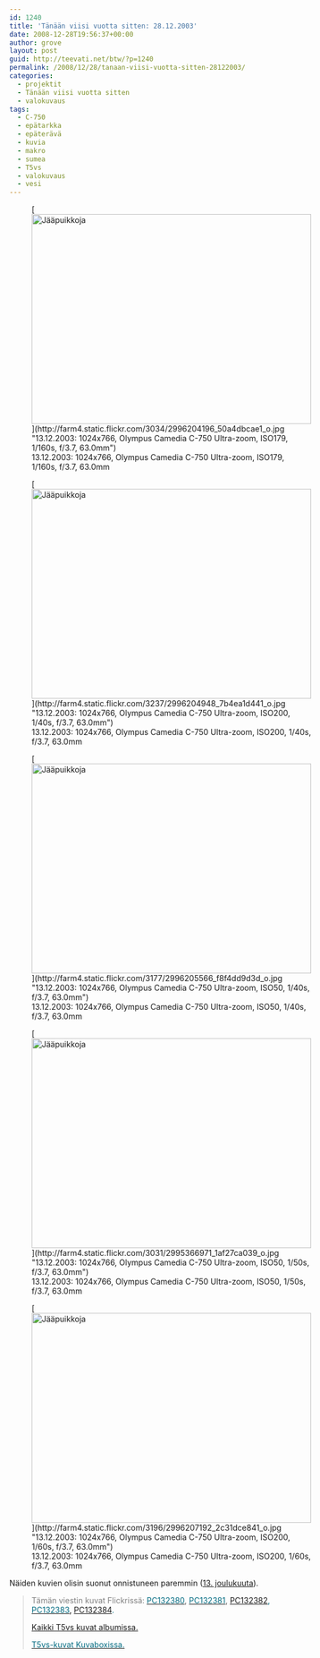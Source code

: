 ```yaml
---
id: 1240
title: 'Tänään viisi vuotta sitten: 28.12.2003'
date: 2008-12-28T19:56:37+00:00
author: grove
layout: post
guid: http://teevati.net/btw/?p=1240
permalink: /2008/12/28/tanaan-viisi-vuotta-sitten-28122003/
categories:
  - projektit
  - Tänään viisi vuotta sitten
  - valokuvaus
tags:
  - C-750
  - epätarkka
  - epäterävä
  - kuvia
  - makro
  - sumea
  - T5vs
  - valokuvaus
  - vesi
---
```

<figure style="width: 500px" class="wp-caption aligncenter">[<img class="           " title="Jääpuikkoja" src="http://farm4.static.flickr.com/3034/2996204196_f03993bd84.jpg" alt="Jääpuikkoja" width="500" height="375" />](http://farm4.static.flickr.com/3034/2996204196_50a4dbcae1_o.jpg "13.12.2003: 1024x766, Olympus Camedia C-750 Ultra-zoom, ISO179, 1/160s, f/3.7, 63.0mm")<figcaption class="wp-caption-text">13.12.2003: 1024x766, Olympus Camedia C-750 Ultra-zoom, ISO179, 1/160s, f/3.7, 63.0mm</figcaption></figure> <figure style="width: 500px" class="wp-caption aligncenter">[<img class="            " title="Jääpuikkoja" src="http://farm4.static.flickr.com/3237/2996204948_dbcfbc9901.jpg" alt="Jääpuikkoja" width="500" height="375" />](http://farm4.static.flickr.com/3237/2996204948_7b4ea1d441_o.jpg "13.12.2003: 1024x766, Olympus Camedia C-750 Ultra-zoom, ISO200, 1/40s, f/3.7, 63.0mm")<figcaption class="wp-caption-text">13.12.2003: 1024x766, Olympus Camedia C-750 Ultra-zoom, ISO200, 1/40s, f/3.7, 63.0mm</figcaption></figure> <figure style="width: 500px" class="wp-caption aligncenter">[<img class="           " title="Jääpuikkoja" src="http://farm4.static.flickr.com/3177/2996205566_6cd36bb4de.jpg" alt="Jääpuikkoja" width="500" height="375" />](http://farm4.static.flickr.com/3177/2996205566_f8f4dd9d3d_o.jpg "13.12.2003: 1024x766, Olympus Camedia C-750 Ultra-zoom, ISO50, 1/40s, f/3.7, 63.0mm")<figcaption class="wp-caption-text">13.12.2003: 1024x766, Olympus Camedia C-750 Ultra-zoom, ISO50, 1/40s, f/3.7, 63.0mm</figcaption></figure> <figure style="width: 500px" class="wp-caption aligncenter">[<img class="            " title="Jääpuikkoja" src="http://farm4.static.flickr.com/3031/2995366971_0600892ff7.jpg" alt="Jääpuikkoja" width="500" height="375" />](http://farm4.static.flickr.com/3031/2995366971_1af27ca039_o.jpg "13.12.2003: 1024x766, Olympus Camedia C-750 Ultra-zoom, ISO50, 1/50s, f/3.7, 63.0mm")<figcaption class="wp-caption-text">13.12.2003: 1024x766, Olympus Camedia C-750 Ultra-zoom, ISO50, 1/50s, f/3.7, 63.0mm</figcaption></figure> <figure style="width: 500px" class="wp-caption aligncenter">[<img class="             " title="Jääpuikkoja" src="http://farm4.static.flickr.com/3196/2996207192_383dd0016b.jpg" alt="Jääpuikkoja" width="500" height="375" />](http://farm4.static.flickr.com/3196/2996207192_2c31dce841_o.jpg "13.12.2003: 1024x766, Olympus Camedia C-750 Ultra-zoom, ISO200, 1/60s, f/3.7, 63.0mm")<figcaption class="wp-caption-text">13.12.2003: 1024x766, Olympus Camedia C-750 Ultra-zoom, ISO200, 1/60s, f/3.7, 63.0mm</figcaption></figure> 

Näiden kuvien olisin suonut onnistuneen paremmin ([13. joulukuuta](http://teevati.net/btw/2008/12/13/tanaan-viisi-vuotta-sitten-13122003/ "BTW · Tänään viisi vuotta sitten: 13.12.2003")).

> <span style="color: #808080;">Tämän viestin kuvat Flickrissä:</span> [<span style="color: #006a80;">PC132380</span>](http://www.flickr.com/photos/teevati/2996204196 "PC132380 on Flickr"), [<span style="color: #006a80;">PC132381</span>](http://www.flickr.com/photos/teevati/2996204948 "PC132381 on Flickr"), <span style="color: #006a80;"><span style="color: #000000;"><span style="color: #006a80;"><a title="PC132382 on Flickr" href="http://www.flickr.com/photos/teevati/2996205566">PC132382</a>, <span style="color: #000000;"><a title="PC132383 on Flickr" href="http://www.flickr.com/photos/teevati/2995366971"><span style="color: #006a80;">PC132383</span></a>, <span style="color: #006a80;"><span style="color: #000000;"><span style="color: #006a80;"><a title="PC132384 on Flickr" href="http://www.flickr.com/photos/teevati/2996207192">PC132384</a>.</span></span></span></span></span></span></span>
> 
> [Kaikki T5vs kuvat albumissa.](/btw/flickr/album/72157607994204386/t5vs-all.html "BTW · T5vs-all")
> 
> [<span style="color: #006a80;">T5vs-kuvat Kuvaboxissa.</span>](http://www.kuvaboxi.fi/julkinen/29poj+taavetti-btw-t5vs.html "Kuvaboxi - BTW: T5vs (Taavetti)")